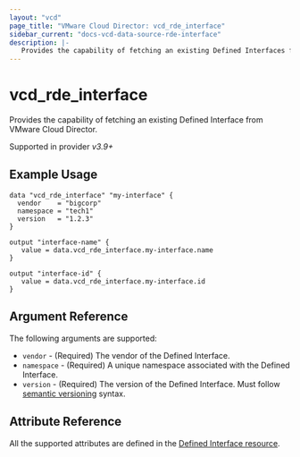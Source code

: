 ```yaml
---
layout: "vcd"
page_title: "VMware Cloud Director: vcd_rde_interface"
sidebar_current: "docs-vcd-data-source-rde-interface"
description: |-
   Provides the capability of fetching an existing Defined Interfaces from VMware Cloud Director.
---
```


# vcd\_rde\_interface

Provides the capability of fetching an existing Defined Interface from VMware Cloud Director.

Supported in provider *v3.9+*

## Example Usage

```hcl
data "vcd_rde_interface" "my-interface" {
  vendor    = "bigcorp"
  namespace = "tech1"
  version   = "1.2.3"
}

output "interface-name" {
   value = data.vcd_rde_interface.my-interface.name
}

output "interface-id" {
   value = data.vcd_rde_interface.my-interface.id
}
```

## Argument Reference

The following arguments are supported:

* `vendor` - (Required) The vendor of the Defined Interface.
* `namespace` - (Required) A unique namespace associated with the Defined Interface.
* `version` - (Required) The version of the Defined Interface. Must follow [semantic versioning](https://semver.org/) syntax.

## Attribute Reference

All the supported attributes are defined in the
[Defined Interface resource](/providers/vmware/vcd/latest/docs/resources/rde_interface#argument-reference).

